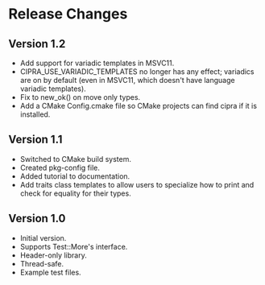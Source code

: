 # Release Changes

## Version 1.2

  * Add support for variadic templates in MSVC11.
  * CIPRA_USE_VARIADIC_TEMPLATES no longer has any effect; variadics are on by
    default (even in MSVC11, which doesn't have language variadic templates).
  * Fix to new_ok() on move only types.
  * Add a CMake Config.cmake file so CMake projects can find cipra if it is
    installed.

## Version 1.1

  * Switched to CMake build system.
  * Created pkg-config file.
  * Added tutorial to documentation.
  * Add traits class templates to allow users to specialize how to
    print and check for equality for their types.

## Version 1.0

  * Initial version.
  * Supports Test::More's interface.
  * Header-only library.
  * Thread-safe.
  * Example test files.
